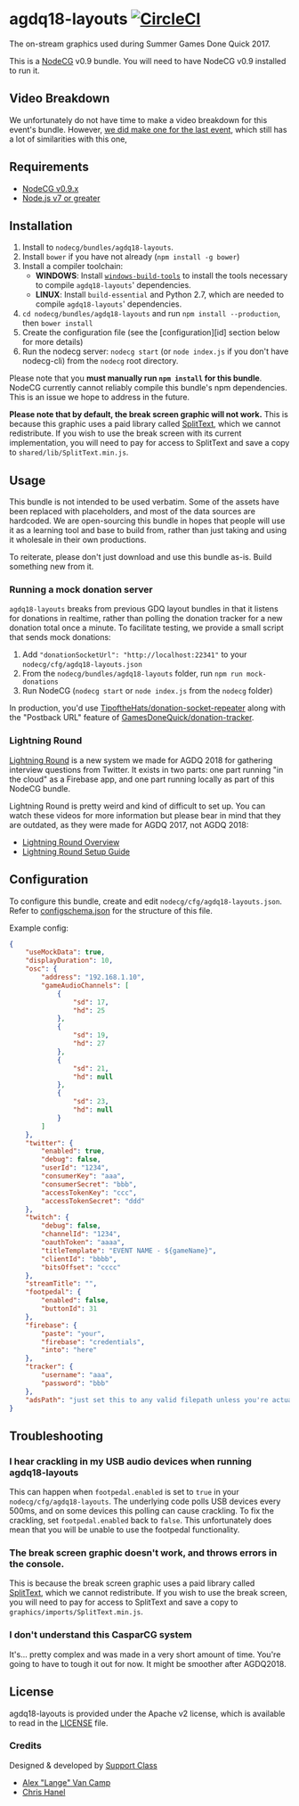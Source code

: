 # agdq18-layouts [![CircleCI](https://circleci.com/gh/GamesDoneQuick/agdq18-layouts.svg?style=svg&circle-token=b8e5c287d234a540e20ce7950ddaa4dff4474de4)](https://circleci.com/gh/GamesDoneQuick/agdq18-layouts)
The on-stream graphics used during Summer Games Done Quick 2017.

This is a [NodeCG](http://github.com/nodecg/nodecg) v0.9 bundle. You will need to have NodeCG v0.9 installed to run it.

## Video Breakdown
We unfortunately do not have time to make a video breakdown for this event's bundle. 
However, [we did make one for the last event](https://www.youtube.com/watch?v=vBAZXchbI3U&list=PLTEhlYdONYxv1wk2FsIpEz92X3x2E7bSx), which still has a lot of similarities with this one,

## Requirements
- [NodeCG v0.9.x](https://github.com/nodecg/nodecg/releases)
- [Node.js v7 or greater](https://nodejs.org/)

## Installation
1. Install to `nodecg/bundles/agdq18-layouts`.
2. Install `bower` if you have not already (`npm install -g bower`)
3. Install a compiler toolchain:
	- **WINDOWS**: Install [`windows-build-tools`](https://www.npmjs.com/package/windows-build-tools) to install the tools necessary to compile `agdq18-layouts`' dependencies.
	- **LINUX**: Install `build-essential` and Python 2.7, which are needed to compile `agdq18-layouts`' dependencies.
4. `cd nodecg/bundles/agdq18-layouts` and run `npm install --production`, then `bower install`
5. Create the configuration file (see the [configuration][id] section below for more details)
6. Run the nodecg server: `nodecg start` (or `node index.js` if you don't have nodecg-cli) from the `nodecg` root directory.

Please note that you **must manually run `npm install` for this bundle**. NodeCG currently cannot reliably compile this bundle's npm dependencies. This is an issue we hope to address in the future.

**Please note that by default, the break screen graphic will not work.** This is because this graphic uses
a paid library called [SplitText](https://greensock.com/SplitText), which we cannot redistribute. If you wish to use the break screen with its current implementation, you will need to pay for access to SplitText and save a copy to `shared/lib/SplitText.min.js`.

## Usage
This bundle is not intended to be used verbatim. Some of the assets have been replaced with placeholders, and most of the data sources are hardcoded. We are open-sourcing this bundle in hopes that people will use it as a learning tool and base to build from, rather than just taking and using it wholesale in their own productions.

To reiterate, please don't just download and use this bundle as-is. Build something new from it.

### Running a mock donation server
`agdq18-layouts` breaks from previous GDQ layout bundles in that it listens for donations in realtime,
rather than polling the donation tracker for a new donation total once a minute. To facilitate testing,
we provide a small script that sends mock donations:

1. Add `"donationSocketUrl": "http://localhost:22341"` to your `nodecg/cfg/agdq18-layouts.json`
2. From the `nodecg/bundles/agdq18-layouts` folder, run `npm run mock-donations`
3. Run NodeCG (`nodecg start` or `node index.js` from the `nodecg` folder)

In production, you'd use [TipoftheHats/donation-socket-repeater](https://github.com/TipoftheHats/donation-socket-repeater) along with the "Postback URL" feature of [GamesDoneQuick/donation-tracker](https://github.com/GamesDoneQuick/donation-tracker).

### Lightning Round
[Lightning Round](https://github.com/GamesDoneQuick/lightning-round) is a new system we made for AGDQ 2018 for gathering interview questions from Twitter. It exists in two parts: one part running "in the cloud" as a Firebase app, and one part running locally as part of this NodeCG bundle. 

Lightning Round is pretty weird and kind of difficult to set up. You can watch these videos for more information but please bear in mind that they are outdated, as they were made for AGDQ 2017, not AGDQ 2018:
- [Lightning Round Overview](https://www.youtube.com/watch?v=-qzIfS7KxCQ&index=4&list=PLTEhlYdONYxv1wk2FsIpEz92X3x2E7bSx)
- [Lightning Round Setup Guide](https://www.youtube.com/watch?v=Uz_99-bJzyc&index=12&list=PLTEhlYdONYxv1wk2FsIpEz92X3x2E7bSx)

## Configuration
To configure this bundle, create and edit `nodecg/cfg/agdq18-layouts.json`.  
Refer to [configschema.json](configschema.json) for the structure of this file.

Example config:
```json
{
	"useMockData": true,
	"displayDuration": 10,
	"osc": {
		"address": "192.168.1.10",
		"gameAudioChannels": [
			{
				"sd": 17,
				"hd": 25
			},
			{
				"sd": 19,
				"hd": 27
			},
			{
				"sd": 21,
				"hd": null
			},
			{
				"sd": 23,
				"hd": null
			}
		]
	},
	"twitter": {
		"enabled": true,
		"debug": false,
		"userId": "1234",
		"consumerKey": "aaa",
		"consumerSecret": "bbb",
		"accessTokenKey": "ccc",
		"accessTokenSecret": "ddd"
	},
	"twitch": {
		"debug": false,
		"channelId": "1234",
		"oauthToken": "aaaa",
		"titleTemplate": "EVENT NAME - ${gameName}",
		"clientId": "bbbb",
		"bitsOffset": "cccc"
	},
	"streamTitle": "",
	"footpedal": {
		"enabled": false,
		"buttonId": 31
	},
	"firebase": {
		"paste": "your",
		"firebase": "credentials",
		"into": "here"
	},
	"tracker": {
		"username": "aaa",
		"password": "bbb"
	},
	"adsPath": "just set this to any valid filepath unless you're actually using CasparCG"
}
```

## Troubleshooting
### I hear crackling in my USB audio devices when running agdq18-layouts
This can happen when `footpedal.enabled` is set to `true` in your `nodecg/cfg/agdq18-layouts`. The underlying code polls USB devices every 500ms, and on some devices this polling can cause crackling. To fix the crackling, set `footpedal.enabled` back to `false`. This unfortunately does mean that you will be unable to use the footpedal functionality.

### The break screen graphic doesn't work, and throws errors in the console.
This is because the break screen graphic uses a paid library called [SplitText](https://greensock.com/SplitText), which we cannot redistribute. If you wish to use the break screen, you will need to pay for access to SplitText and save a copy to `graphics/imports/SplitText.min.js`.

### I don't understand this CasparCG system
It's... pretty complex and was made in a very short amount of time. You're going to have to tough it out for now. It might be smoother after AGDQ2018.

## License
agdq18-layouts is provided under the Apache v2 license, which is available to read in the [LICENSE](LICENSE) file.

### Credits
Designed & developed by [Support Class](http://supportclass.net/)
 - [Alex "Lange" Van Camp](https://twitter.com/VanCamp/)  
 - [Chris Hanel](https://twitter.com/ChrisHanel)
